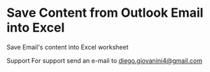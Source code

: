 # Save Content from Outlook Email into Excel
Save Email's content into Excel worksheet

Support
For support send an e-mail to diego.giovanini4@gmail.com

